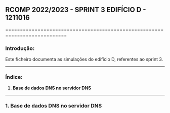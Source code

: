 ## RCOMP 2022/2023 - SPRINT 3 EDIFÍCIO D - 1211016 ##

===========================================================================

### Introdução: ###
Este ficheiro documenta as simulações do edifício D, referentes ao sprint 3.

------------------------------------------------------------------------------------------------------------------------------------------------------------

### Índice: ###
1. **Base de dados DNS no servidor DNS**

------------------------------------------------------------------------------------------------------------------------------------------------------------

### 1. Base de dados DNS no servidor DNS ###
